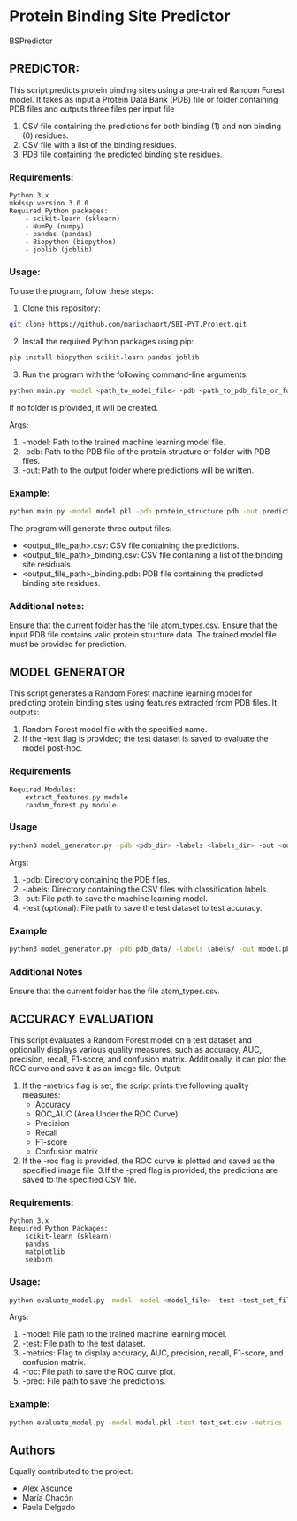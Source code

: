 # Protein Binding Site Predictor 
BSPredictor
## PREDICTOR:
This script predicts protein binding sites using a pre-trained Random Forest model. It takes as input a Protein Data Bank (PDB) file or folder containing PDB files and outputs three files per input file
1. CSV file containing the predictions for both binding (1) and non binding (0) residues.
2. CSV file with a list of the binding residues.
3. PDB file containing the predicted binding site residues.

### Requirements:

    Python 3.x
    mkdssp version 3.0.0
    Required Python packages:
        - scikit-learn (sklearn)
    	- NumPy (numpy)
    	- pandas (pandas)
        - Biopython (biopython)
        - joblib (joblib)

### Usage:

To use the program, follow these steps:
1) Clone this repository:
```bash
git clone https://github.com/mariachaort/SBI-PYT.Project.git
```
2) Install the required Python packages using pip:
```bash
pip install biopython scikit-learn pandas joblib
```
3) Run the program with the following command-line arguments:
```bash
python main.py -model <path_to_model_file> -pdb <path_to_pdb_file_or_folder> -out <output_folder_path>
```

If no folder is provided, it will be created.

Args:
1. -model: Path to the trained machine learning model file.
2. -pdb: Path to the PDB file of the protein structure or folder with PDB files.
3. -out: Path to the output folder where predictions will be written.

### Example:
```bash
python main.py -model model.pkl -pdb protein_structure.pdb -out predictions/
```

The program will generate three output files:
- <output_file_path>.csv: CSV file containing the predictions.
- <output_file_path>_binding.csv: CSV file containing a list of the binding site residuals.
- <output_file_path>_binding.pdb: PDB file containing the predicted binding site residues.

### Additional notes:
Ensure that the current folder has the file atom_types.csv.
Ensure that the input PDB file contains valid protein structure data.
The trained model file must be provided for prediction.
    
## MODEL GENERATOR
This script generates a Random Forest machine learning model for predicting protein binding sites using features extracted from PDB files. It outputs:
1.  Random Forest model file with the specified name.
2.  If the -test flag is provided; the test dataset is saved to evaluate the model post-hoc.
   
### Requirements
    Required Modules:
        extract_features.py module
        random_forest.py module

### Usage
```bash
python3 model_generator.py -pdb <pdb_dir> -labels <labels_dir> -out <output_file> -test <test_file>
```
Args:
1. -pdb: Directory containing the PDB files.
2. -labels: Directory containing the CSV files with classification labels.
3. -out: File path to save the machine learning model.
4. -test (optional): File path to save the test dataset to test accuracy.

### Example
```bash
python3 model_generator.py -pdb pdb_data/ -labels labels/ -out model.pkl -test test_data.csv
```
### Additional Notes
Ensure that the current folder has the file atom_types.csv.

## ACCURACY EVALUATION
This script evaluates a Random Forest model on a test dataset and optionally displays various quality measures, such as accuracy, AUC, precision, recall, F1-score, and confusion matrix. Additionally, it can plot the ROC curve and save it as an image file. Output:
1. If the -metrics flag is set, the script prints the following quality measures:
	- Accuracy
	- ROC_AUC (Area Under the ROC Curve)
	- Precision
	- Recall
	- F1-score
	- Confusion matrix
2. If the -roc flag is provided, the ROC curve is plotted and saved as the specified image file.
3.If the -pred flag is provided, the predictions are saved to the specified CSV file.

### Requirements:
    Python 3.x
    Required Python Packages:
    	scikit-learn (sklearn)
    	pandas 
    	matplotlib 
    	seaborn 

### Usage:
```bash
python evaluate_model.py -model -model <model_file> -test <test_set_file> -metrics -roc <roc_output_file> -pred <predictions_file>
```
Args:
1. -model: File path to the trained machine learning model.
2. -test: File path to the test dataset.
3. -metrics: Flag to display accuracy, AUC, precision, recall, F1-score, and confusion matrix.
4. -roc: File path to save the ROC curve plot.
5. -pred: File path to save the predictions.

### Example:
```bash
python evaluate_model.py -model model.pkl -test test_set.csv -metrics -roc roc_curve.png -pred predictions.csv
```

## Authors

Equally contributed to the project:
- Alex Ascunce
- María Chacón
- Paula Delgado
